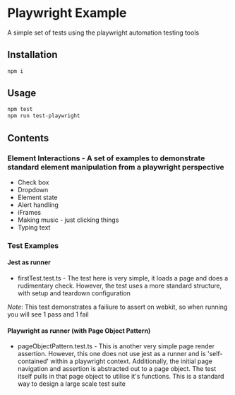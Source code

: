 # Playwright Example

A simple set of tests using the playwright automation testing tools

## Installation

```bash
npm i
```

## Usage

```bash
npm test
npm run test-playwright
```

## Contents

### Element Interactions - A set of examples to demonstrate standard element manipulation from a playwright perspective 

- Check box
- Dropdown
- Element state
- Alert handling
- iFrames
- Making music - just clicking things
- Typing text

### Test Examples

#### Jest as runner 

- firstTest.test.ts - The test here is very simple, it loads a page and does a rudimentary check. However, the test uses a more standard structure, with setup and teardown configuration

*Note*: This test demonstrates a failiure to assert on webkit, so when running you will see 1 pass and 1 fail

#### Playwright as runner (with Page Object Pattern)

- pageObjectPattern.test.ts - This is another very simple page render assertion. However, this one does not use jest as a runner and is 'self-contained' within a playwright context. Additionally, the initial page navigation and assertion is abstracted out to a page object. The test itself pulls in that page object to utilise it's functions. This is a standard way to design a large scale test suite





